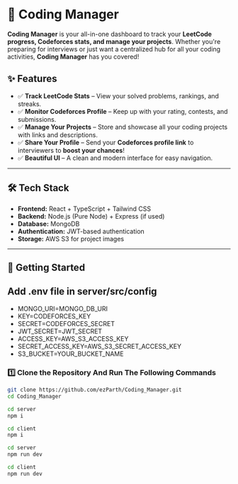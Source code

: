# 🚀 Coding Manager  

**Coding Manager** is your all-in-one dashboard to track your **LeetCode progress, Codeforces stats, and manage your projects**. Whether you're preparing for interviews or just want a centralized hub for all your coding activities, **Coding Manager** has you covered!  

## ✨ Features  

- ✅ **Track LeetCode Stats** – View your solved problems, rankings, and streaks.  
- ✅ **Monitor Codeforces Profile** – Keep up with your rating, contests, and submissions.  
- ✅ **Manage Your Projects** – Store and showcase all your coding projects with links and descriptions.  
- ✅ **Share Your Profile** – Send your **Codeforces profile link** to interviewers to **boost your chances**!  
- ✅ **Beautiful UI** – A clean and modern interface for easy navigation.  

---

## 🛠️ Tech Stack  

- **Frontend:** React + TypeScript + Tailwind CSS  
- **Backend:** Node.js (Pure Node) + Express (if used)  
- **Database:** MongoDB  
- **Authentication:** JWT-based authentication  
- **Storage:** AWS S3 for project images  

---

## 🚀 Getting Started  

## Add .env file in server/src/config
- MONGO_URI=MONGO_DB_URI
- KEY=CODEFORCES_KEY
- SECRET=CODEFORCES_SECRET
- JWT_SECRET=JWT_SECRET
- ACCESS_KEY=AWS_S3_ACCESS_KEY
- SECRET_ACCESS_KEY=AWS_S3_SECRET_ACCESS_KEY
- S3_BUCKET=YOUR_BUCKET_NAME

### **1️⃣ Clone the Repository And Run The Following Commands**  
```sh
git clone https://github.com/ezParth/Coding_Manager.git
cd Coding_Manager

cd server
npm i

cd client
npm i

cd server
npm run dev

cd client
npm run dev